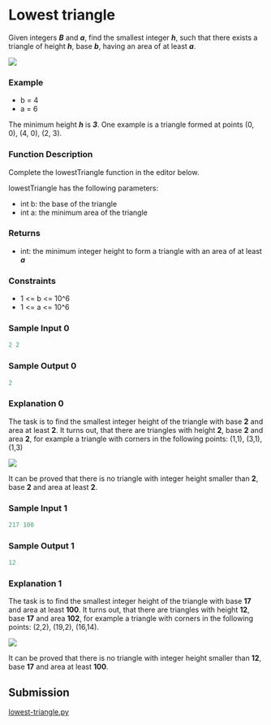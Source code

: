 # Lowest triangle

Given integers ***B*** and ***a***, find the smallest integer ***h***, such that there exists a triangle of height ***h***, base ***b***, having an area of at least ***a***.

![](https://s3.amazonaws.com/hr-assets/0/1496306792-f2c37eea44-triangle.jpg)


### Example

- b = 4
- a = 6

The minimum height ***h*** is ***3***. One example is a triangle formed at points (0, 0), (4, 0), (2, 3).

### Function Description

Complete the lowestTriangle function in the editor below.

lowestTriangle has the following parameters:

- int b: the base of the triangle
- int a: the minimum area of the triangle

### Returns

- int: the minimum integer height to form a triangle with an area of at least ***a***

### Constraints

- 1 <= b <= 10^6 
- 1 <= a <= 10^6 

### Sample Input 0

~~~python
2 2
~~~

### Sample Output 0

~~~python
2
~~~

### Explanation 0

The task is to find the smallest integer height of the triangle with base **2** and area at least **2**. It turns out, that there are triangles with height **2**, base **2** and area **2**, for example a triangle with corners in the following points: (1,1), (3,1), (1,3)

![](https://s3.amazonaws.com/hr-assets/0/1496129560-08d4c76295-1495593239-31007b94ae-ScreenShot2017-05-24at4.33.32AM.png)

It can be proved that there is no triangle with integer height smaller than **2**, base **2** and area at least **2**.

### Sample Input 1

~~~python
217 100
~~~

### Sample Output 1

~~~python
12
~~~

### Explanation 1

The task is to find the smallest integer height of the triangle with base **17** and area at least **100**. It turns out, that there are triangles with height **12**, base **17** and area **102**, for example a triangle with corners in the following points: (2,2), (19,2), (16,14).

![](https://s3.amazonaws.com/hr-assets/0/1496129487-f3d8717a4b-1495594014-3ba1b914c6-ScreenShot2017-05-24at4.46.19AM.png)

It can be proved that there is no triangle with integer height smaller than **12**, base **17** and area at least **100**.

## Submission

[lowest-triangle.py](https://github.com/danipishinin/HackerRank/blob/main/mathematics/lowest-triangle.py)
